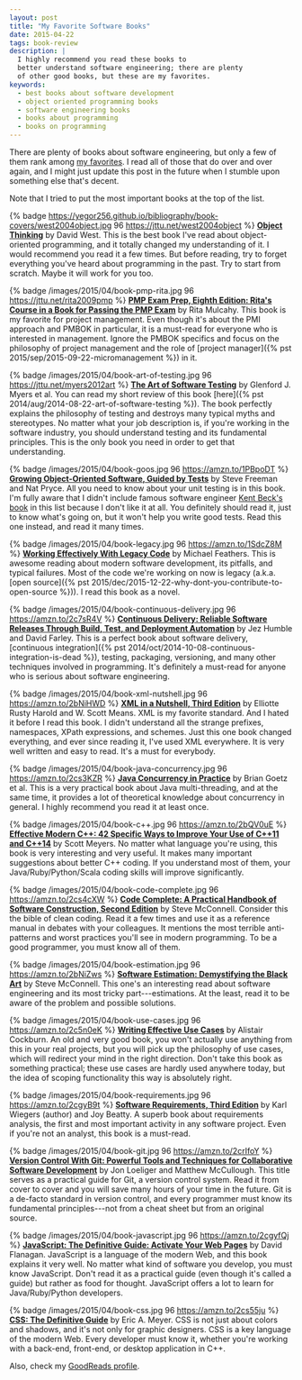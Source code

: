 ```yaml
---
layout: post
title: "My Favorite Software Books"
date: 2015-04-22
tags: book-review
description: |
  I highly recommend you read these books to
  better understand software engineering; there are plenty
  of other good books, but these are my favorites.
keywords:
  - best books about software development
  - object oriented programming books
  - software engineering books
  - books about programming
  - books on programming
---
```


There are plenty of books about software engineering, but only a few of them rank
among
[my favorites](http://astore.amazon.com/yegor256com-20). I read all of those that do over and over again, and I might
just update this post in the future when I stumble upon something else that's decent.

<!--more-->

Note that I tried to put the most important books at the top of the list.

{% badge https://yegor256.github.io/bibliography/book-covers/west2004object.jpg 96 https://jttu.net/west2004object %}
[**Object Thinking**](https://jttu.net/west2004object)
by David West.
This is the best book I've read about object-oriented
programming, and it totally changed my understanding of it. I would
recommend you read it a few times. But before reading, try to forget everything
you've heard about programming in the past. Try to start from scratch. Maybe it will
work for you too.

{% badge /images/2015/04/book-pmp-rita.jpg 96 https://jttu.net/rita2009pmp %}
[**PMP Exam Prep, Eighth Edition: Rita's Course in a Book for Passing the PMP Exam**](https://jttu.net/rita2009pmp)
by Rita Mulcahy.
This book is my favorite for project management. Even though it's about the
PMI approach and PMBOK in particular, it is a must-read for everyone who
is interested in management. Ignore the PMBOK specifics and focus on
the philosophy of project management and the role of
[project manager]({% pst 2015/sep/2015-09-22-micromanagement %}) in it.

{% badge /images/2015/04/book-art-of-testing.jpg 96 https://jttu.net/myers2012art %}
[**The Art of Software Testing**](https://jttu.net/myers2012art)
by Glenford J. Myers et al.
You can read my short review of this book [here]({% pst 2014/aug/2014-08-22-art-of-software-testing %}).
The book perfectly explains the philosophy of testing and destroys
many typical myths and stereotypes. No matter what your job description is,
if you're working in the software industry, you should understand testing
and its fundamental principles. This is the only book you need in order to
get that understanding.

{% badge /images/2015/04/book-goos.jpg 96 https://amzn.to/1PBpoDT %}
[**Growing Object-Oriented Software, Guided by Tests**](https://amzn.to/1PBpoDT)
by Steve Freeman and Nat Pryce.
All you need to know about your unit testing is in this book. I'm fully aware
that I didn't include famous software engineer
[Kent Beck's book](https://amzn.to/1Y3pE7g)
in this list because I don't like it at all. You definitely should read
it, just to know what's going on, but it won't help you write good tests.
Read this one instead, and read it many times.

{% badge /images/2015/04/book-legacy.jpg 96 https://amzn.to/1SdcZ8M %}
[**Working Effectively With Legacy Code**](https://amzn.to/1SdcZ8M)
by Michael Feathers.
This is awesome reading about modern software development, its pitfalls, and
typical failures. Most of the code we're working on now is legacy
(a.k.a. [open source]({% pst 2015/dec/2015-12-22-why-dont-you-contribute-to-open-source %})).
I read this book as a novel.

{% badge /images/2015/04/book-continuous-delivery.jpg 96 https://amzn.to/2c7sR4V %}
[**Continuous Delivery: Reliable Software Releases Through Build, Test, and Deployment Automation**](https://amzn.to/2c7sR4V)
by Jez Humble and David Farley.
This is a perfect book about software delivery,
[continuous integration]({% pst 2014/oct/2014-10-08-continuous-integration-is-dead %}),
testing, packaging, versioning, and many other techniques involved in programming.
It's definitely a must-read for anyone who is serious about software engineering.

{% badge /images/2015/04/book-xml-nutshell.jpg 96 https://amzn.to/2bNiHWD %}
[**XML in a Nutshell, Third Edition**](https://amzn.to/2bNiHWD)
by Elliotte Rusty Harold and W. Scott Means.
XML is my favorite standard. And I hated it before I read this book. I didn't
understand all the strange prefixes, namespaces, XPath expressions, and
schemes. Just this one book changed everything, and ever since reading it, I've used XML
everywhere. It is very well written and easy to read. It's a must for everybody.

{% badge /images/2015/04/book-java-concurrency.jpg 96 https://amzn.to/2cs3KZR %}
[**Java Concurrency in Practice**](https://amzn.to/2cs3KZR)
by Brian Goetz et al.
This is a very practical book about Java multi-threading, and at the same time,
it provides a lot of theoretical knowledge about concurrency in general. I highly
recommend you read it at least once.

{% badge /images/2015/04/book-c++.jpg 96 https://amzn.to/2bQV0uE %}
[**Effective Modern C++: 42 Specific Ways to Improve Your Use of C++11 and C++14**](https://amzn.to/2bQV0uE)
by Scott Meyers.
No matter what language you're using, this book is very interesting and
very useful. It makes many important suggestions about better C++ coding. If
you understand most of them, your Java/Ruby/Python/Scala coding skills will
improve significantly.

{% badge /images/2015/04/book-code-complete.jpg 96 https://amzn.to/2cs4cXW %}
[**Code Complete: A Practical Handbook of Software Construction, Second Edition**](https://amzn.to/2cs4cXW)
by Steve McConnell.
Consider this the bible of clean coding. Read it a few times and use it as a reference
manual in debates with your colleagues. It mentions the most terrible anti-patterns
and worst practices you'll see in modern programming. To be a good programmer,
you must know all of them.

{% badge /images/2015/04/book-estimation.jpg 96 https://amzn.to/2bNiZws %}
[**Software Estimation: Demystifying the Black Art**](https://amzn.to/2bNiZws)
by Steve McConnell.
This one's an interesting read about software engineering and its most tricky part---estimations.
At the least, read it to be aware of the problem and possible solutions.

{% badge /images/2015/04/book-use-cases.jpg 96 https://amzn.to/2c5n0eK %}
[**Writing Effective Use Cases**](https://amzn.to/2c5n0eK)
by Alistair Cockburn.
An old and very good book, you won't actually use anything from this in your
real projects, but you will pick up the philosophy of use cases, which will
redirect your mind in the right direction. Don't take this book as something
practical; these use cases are hardly used anywhere today, but the idea of
scoping functionality this way is absolutely right.

{% badge /images/2015/04/book-requirements.jpg 96 https://amzn.to/2cgyB9t %}
[**Software Requirements, Third Edition**](https://amzn.to/2cgyB9t)
by Karl Wiegers (author) and Joy Beatty.
A superb book about requirements analysis, the first and most important
activity in any software project. Even if you're not an analyst, this book
is a must-read.

{% badge /images/2015/04/book-git.jpg 96 https://amzn.to/2crIfoY %}
[**Version Control With Git: Powerful Tools and Techniques for Collaborative Software Development**](https://amzn.to/2crIfoY)
by Jon Loeliger and Matthew McCullough.
This title serves as a practical guide for Git, a version control system. Read it from
cover to cover and you will save many hours of your time in the future.
Git is a de-facto standard in version control, and every programmer must
know its fundamental principles---not from a cheat sheet but from an original source.

{% badge /images/2015/04/book-javascript.jpg 96 https://amzn.to/2cgyfQj %}
[**JavaScript: The Definitive Guide: Activate Your Web Pages**](https://amzn.to/2cgyfQj)
by David Flanagan.
JavaScript is a language of the modern Web, and this book explains it very well.
No matter what kind of software you develop, you must know JavaScript. Don't read
it as a practical guide (even though it's called a guide) but rather as
food for thought. JavaScript offers a lot to learn for Java/Ruby/Python developers.

{% badge /images/2015/04/book-css.jpg 96 https://amzn.to/2cs55ju %}
[**CSS: The Definitive Guide**](https://amzn.to/2cs55ju)
by Eric A. Meyer.
CSS is not just about colors and shadows, and it's not only for graphic designers.
CSS is a key language of the modern Web. Every developer must know it, whether
you're working with a back-end, front-end, or desktop application in C++.

Also, check my [GoodReads profile](https://www.goodreads.com/user/show/54072702-yegor-bugayenko).
